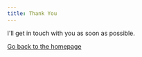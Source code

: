 ```yaml
---
title: Thank You
---
```


I'll get in touch with you as soon as possible.

[Go back to the homepage](/)